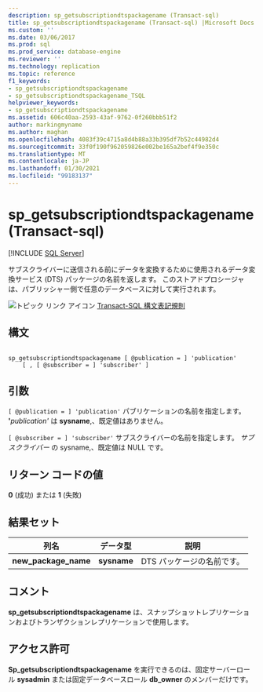 ```yaml
---
description: sp_getsubscriptiondtspackagename (Transact-sql)
title: sp_getsubscriptiondtspackagename (Transact-sql) |Microsoft Docs
ms.custom: ''
ms.date: 03/06/2017
ms.prod: sql
ms.prod_service: database-engine
ms.reviewer: ''
ms.technology: replication
ms.topic: reference
f1_keywords:
- sp_getsubscriptiondtspackagename
- sp_getsubscriptiondtspackagename_TSQL
helpviewer_keywords:
- sp_getsubscriptiondtspackagename
ms.assetid: 606c40aa-2593-43af-9762-0f260bbb51f2
author: markingmyname
ms.author: maghan
ms.openlocfilehash: 4083f39c4715a8d4b88a33b395df7b52c44982d4
ms.sourcegitcommit: 33f0f190f962059826e002be165a2bef4f9e350c
ms.translationtype: MT
ms.contentlocale: ja-JP
ms.lasthandoff: 01/30/2021
ms.locfileid: "99183137"
---
```

# <a name="sp_getsubscriptiondtspackagename-transact-sql"></a>sp_getsubscriptiondtspackagename (Transact-sql)
[!INCLUDE [SQL Server](../../includes/applies-to-version/sqlserver.md)]

  サブスクライバーに送信される前にデータを変換するために使用されるデータ変換サービス (DTS) パッケージの名前を返します。 このストアドプロシージャは、パブリッシャー側で任意のデータベースに対して実行されます。  
  
 ![トピック リンク アイコン](../../database-engine/configure-windows/media/topic-link.gif "トピック リンク アイコン") [Transact-SQL 構文表記規則](../../t-sql/language-elements/transact-sql-syntax-conventions-transact-sql.md)  
  
## <a name="syntax"></a>構文  
  
```  
  
sp_getsubscriptiondtspackagename [ @publication = ] 'publication'   
    [ , [ @subscriber = ] 'subscriber' ]  
```  
  
## <a name="arguments"></a>引数  
`[ @publication = ] 'publication'` パブリケーションの名前を指定します。 **'**_publication_*_'_* は **sysname**,、既定値はありません。  
  
`[ @subscriber = ] 'subscriber'` サブスクライバーの名前を指定します。 *サブスクライバー* の sysname,、既定値は NULL です。  
  
## <a name="return-code-values"></a>リターン コードの値  
 **0** (成功) または **1** (失敗)  
  
## <a name="result-sets"></a>結果セット  
  
|列名|データ型|説明|  
|-----------------|---------------|-----------------|  
|**new_package_name**|**sysname**|DTS パッケージの名前です。|  
  
## <a name="remarks"></a>コメント  
 **sp_getsubscriptiondtspackagename** は、スナップショットレプリケーションおよびトランザクションレプリケーションで使用します。  
  
## <a name="permissions"></a>アクセス許可  
 **Sp_getsubscriptiondtspackagename** を実行できるのは、固定サーバーロール **sysadmin** または固定データベースロール **db_owner** のメンバーだけです。  
  
  
